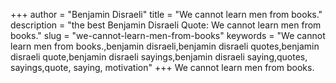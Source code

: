 +++
author = "Benjamin Disraeli"
title = "We cannot learn men from books."
description = "the best Benjamin Disraeli Quote: We cannot learn men from books."
slug = "we-cannot-learn-men-from-books"
keywords = "We cannot learn men from books.,benjamin disraeli,benjamin disraeli quotes,benjamin disraeli quote,benjamin disraeli sayings,benjamin disraeli saying,quotes, sayings,quote, saying, motivation"
+++
We cannot learn men from books.
